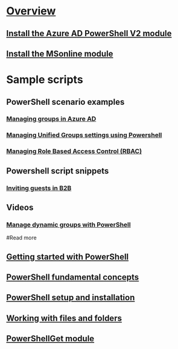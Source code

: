 # [Overview](overview.md)
## [Install the Azure AD PowerShell V2 module](install-adv2.md)
## [Install the MSonline module](install-msonlinev1.md)
# Sample scripts
## PowerShell scenario examples
### [Managing groups in Azure AD](https://docs.microsoft.com/en-us/azure/active-directory/active-directory-accessmanagement-groups-settings-cmdlets)
### [Managing Unified Groups settings using Powershell](https://docs.microsoft.com/en-us/azure/active-directory/active-directory-accessmanagement-groups-settings-v2-cmdlets)
### [Managing Role Based Access Control (RBAC)](https://docs.microsoft.com/en-us/azure/active-directory/role-based-access-control-manage-access-powershell)
## Powershell script snippets
### [Inviting guests in B2B](https://docs.microsoft.com/en-us/azure/active-directory/active-directory-b2b-code-samples#powershell-example)
## Videos
### [Manage dynamic groups with PowerShell](https://channel9.msdn.com/Series/Azure-Active-Directory-Videos-Demos/Managing-dynamic-groups-with-Azure-AD-PowerShell)
#Read more
## [Getting started with PowerShell](https://msdn.microsoft.com/powershell/scripting/getting-started/getting-started-with-windows-powershell)
## [PowerShell fundamental concepts](https://msdn.microsoft.com/en-us/powershell/scripting/getting-started/fundamental-concepts)
## [PowerShell setup and installation](https://msdn.microsoft.com/en-us/powershell/scripting/setup/setup-reference)
## [Working with files and folders](https://msdn.microsoft.com/en-us/powershell/scripting/getting-started/cookbooks/working-with-files-and-folders)
## [PowerShellGet module](https://msdn.microsoft.com/powershell/reference/5.1/PowerShellGet/PowerShellGet)





